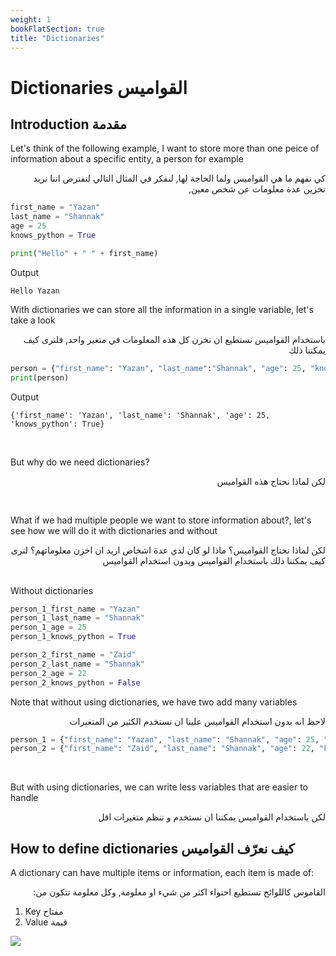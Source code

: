 ```yaml
---
weight: 1
bookFlatSection: true
title: "Dictionaries"
---
```


# Dictionaries القواميس

## Introduction مقدمة

<p>Let's think of the following example, I want to store more than one peice of information about a specific entity, a person for example</p>
<p style='direction: rtl'>كي نفهم ما هي القواميس ولما الحاجة لها, لنفكر في المثال التالي لنفترض اننا نريد تخزين عدة معلومات عن شخص معين, </p>

```python
first_name = "Yazan"
last_name = "Shannak"
age = 25
knows_python = True

print("Hello" + " " + first_name)
```

Output

```
Hello Yazan
```

<p>With dictionaries we can store all the information in a single variable, let's take a look</p>
<p style='direction: rtl'>باستخدام القواميس نستطيع ان نخزن كل هذه المعلومات في متغير واحد, فلنرى كيف يمكننا ذلك</p>

```python
person = {"first_name": "Yazan", "last_name":"Shannak", "age": 25, "knows_python":True}
print(person)
```

Output

```
{'first_name': 'Yazan', 'last_name': 'Shannak', 'age': 25, 'knows_python': True}
```

<br>
<p>But why do we need dictionaries?</p>
<p style='direction: rtl'>لكن لماذا نحتاج هذه القواميس</p>
<br>
<p>What if we had multiple people we want to store information about?, let's see how we will do it with dictionaries and without</p>
<p style='direction: rtl'>لكن لماذا نحتاج القواميس؟ ماذا لو كان لدي عدة اشخاص اريد ان اخزن معلوماتهم؟ لنرى كيف يمكننا ذلك باستخدام القواميس وبدون استخدام القواميس</p>

<br>
Without dictionaries

```python
person_1_first_name = "Yazan"
person_1_last_name = "Shannak"
person_1_age = 25
person_1_knows_python = True

person_2_first_name = "Zaid"
person_2_last_name = "Shannak"
person_2_age = 22
person_2_knows_python = False

```

<p>Note that without using dictionaries, we have two add many variables</p>
<p style='direction: rtl'>لاحظ انه بدون استخدام القواميس علينا ان نستخدم الكثير من المتغيرات</p>

```python
person_1 = {"first_name": "Yazan", "last_name": "Shannak", "age": 25, "knows_python": True}
person_2 = {"first_name": "Zaid", "last_name": "Shannak", "age": 22, "knows_python": False}
```

<br>
<p>But with using dictionaries, we can write less variables that are easier to handle</p>
<p style='direction: rtl'>لكن باستخدام القواميس يمكننا ان نستخدم و ننظم متغيرات اقل</p>

## How to define dictionaries كيف نعرّف القواميس

<p>A dictionary can have multiple items or information, each item is made of: </p>
<p style='direction: rtl'>القاموس كاللوائح تستطيع احتواء اكثر من شيء او معلومة, وكل معلومة تتكون من:</p>

1. Key مفتاح
2. Value قيمة

<img src="/dictionary-key-value.png">
